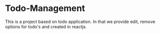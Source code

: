 # Todo-Management
This is a project based on todo application. In that we provide edit, remove options for todo's and created in reactjs. 

